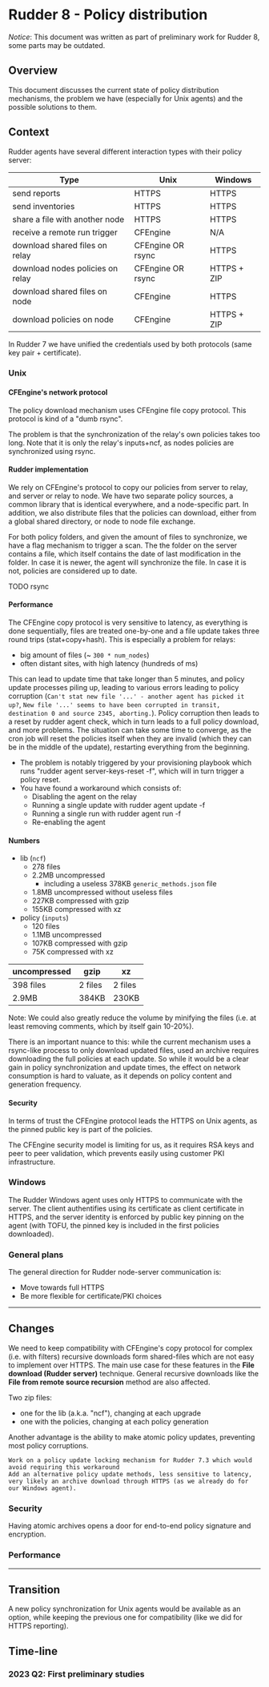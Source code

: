 # Rudder 8 - Policy distribution

*Notice*: This document was written as part of preliminary work for Rudder 8, some parts may be outdated.

## Overview

This document discusses the current state of policy distribution mechanisms, the problem we have (especially for Unix agents)
and the possible solutions to them.

## Context

Rudder agents have several different interaction types
with their policy server:

| Type                             | Unix              | Windows     |
|----------------------------------|-------------------|-------------|
| send reports                     | HTTPS             | HTTPS       |
| send inventories                 | HTTPS             | HTTPS       |
| share a file with another node   | HTTPS             | HTTPS       |
| receive a remote run trigger     | CFEngine          | N/A         |
| download shared files on relay   | CFEngine OR rsync | HTTPS       |
| download nodes policies on relay | CFEngine OR rsync | HTTPS + ZIP |
| download shared files on node    | CFEngine          | HTTPS       |
| download policies on node        | CFEngine          | HTTPS + ZIP |

In Rudder 7 we have unified the credentials used by both protocols
(same key pair + certificate).

### Unix

#### CFEngine's network protocol

The policy download mechanism uses CFEngine file copy protocol.
This protocol is kind of a "dumb rsync".

The problem is that the synchronization of the relay's own policies takes too long. Note that it is only the relay's inputs+ncf, as nodes policies are synchronized using rsync.

#### Rudder implementation

We rely on CFEngine's protocol to copy our policies from server to relay, and server or relay to node.
We have two separate policy sources, a common library that is identical everywhere, and a node-specific part.
In addition, we also distribute files that the policies can download, either from a global shared directory, or node to node file exchange.

For both policy folders, and given the amount of files to synchronize,
we have a flag mechanism to trigger a scan.
The the folder on the server contains a file, which itself contains the date of last modification in the folder.
In case it is newer, the agent will synchronize the file. In case it is not, policies are considered up to date.

TODO rsync

#### Performance

The CFEngine copy protocol is very sensitive to latency, as
everything is done sequentially, files are treated one-by-one
and a file update takes three round trips (stat+copy+hash).
This is especially a problem for relays:

* big amount of files (~ `300 * num_nodes`)
* often distant sites, with high latency (hundreds of ms)

This can lead to update time that take longer than 5 minutes,
and policy update processes piling up, leading to various errors
leading to policy corruption (`Can't stat new file '...' - another agent has picked it up?`, `New file '...' seems to have been corrupted in transit, destination 0 and source 2345, aborting.`).
Policy corruption then leads to a reset by rudder agent check, 
which in turn leads to a full policy download, and more
problems. The situation can take some time to converge, as the cron job will reset the policies itself when they are invalid (which they can be in the middle of the update), restarting everything from the beginning.


* The problem is notably triggered by your provisioning playbook which runs "rudder agent server-keys-reset -f", which will in turn trigger a policy reset.
* You have found a workaround which consists of:
    * Disabling the agent on the relay
    * Running a single update with rudder agent update -f
    * Running a single run with rudder agent run -f
    * Re-enabling the agent

#### Numbers

* lib (`ncf`)
    * 278 files
    * 2.2MB uncompressed
        * including a useless 378KB `generic_methods.json` file
    * 1.8MB uncompressed without useless files
    * 227KB compressed with gzip
    * 155KB compressed with xz
* policy (`inputs`)
    * 120 files
    * 1.1MB uncompressed
    * 107KB compressed with gzip
    * 75K compressed with xz

| uncompressed | gzip    | xz      |
|--------------|---------|---------|
| 398 files    | 2 files | 2 files |
| 2.9MB        | 384KB   | 230KB   |

Note: We could also greatly reduce the volume by minifying the files (i.e. at least removing comments, which by itself gain 10-20%).

There is an important nuance to this: while the current mechanism
uses a rsync-like process to only download updated files,
used an archive requires downloading the full policies at each
update.
So while it would be a clear gain in policy synchronization and update
times, the effect on network consumption is hard to valuate,
as it depends on policy content and generation frequency.

#### Security

In terms of trust the CFEngine protocol leads the HTTPS on Unix agents, as the pinned public key is part of the policies.

The CFEngine security model is limiting for us, as it requires RSA keys
and peer to peer validation, which prevents easily using
customer PKI infrastructure.

### Windows

The Rudder Windows agent uses only HTTPS to communicate with the server.
The client authentifies using its certificate as client certificate in HTTPS, and the server identity is enforced by 
public key pinning on the agent (with TOFU, the pinned key is included in the first policies downloaded).

### General plans

The general direction for Rudder node-server communication is:

* Move towards full HTTPS
* Be more flexible for certificate/PKI choices

---

## Changes

We need to keep compatibility with CFEngine's copy protocol for complex (i.e. with filters) recursive downloads form shared-files which are not easy to implement over HTTPS.
The main use case for these features in the **File download (Rudder server)** technique. General recursive downloads like the **File from remote source recursion** method are also affected.


Two zip files:

* one for the lib (a.k.a. "ncf"), changing at each upgrade
* one with the policies, changing at each policy generation

Another advantage is the ability to make atomic policy updates,
preventing most policy corruptions. 

    Work on a policy update locking mechanism for Rudder 7.3 which would avoid requiring this workaround
    Add an alternative policy update methods, less sensitive to latency, very likely an archive download through HTTPS (as we already do for our Windows agent).

### Security

Having atomic archives opens a door for end-to-end
policy signature and encryption.

### Performance


---

## Transition

A new policy synchronization for Unix agents would be available as an
option, while keeping the previous one for compatibility (like we did for HTTPS reporting).

## Time-line

### 2023 Q2: First preliminary studies


